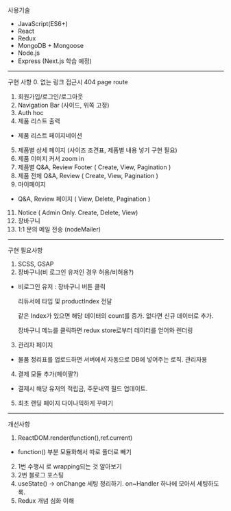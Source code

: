 사용기술

* JavaScript(ES6+)
* React
* Redux
* MongoDB + Mongoose
* Node.js
* Express (Next.js 학습 예정)
---
구현 사항
0. 없는 링크 접근시 404 page route
1. 회원가입/로그인/로그아웃
2. Navigation Bar (사이드, 위쪽 고정)
3. Auth hoc
4. 제품 리스트 출력
 * 제품 리스트 페이지네이션
5. 제품별 상세 페이지 (사이즈 조견표, 제품별 내용 넣기 구현 필요)
6. 제품 이미지 커서 zoom in
7. 제품별 Q&A, Review Footer ( Create, View, Pagination )
8. 제품 전체 Q&A, Review ( Create, View, Pagination )
9. 마이페이지
 * Q&A, Review 페이지 ( View, Delete, Pagination )
11. Notice ( Admin Only. Create, Delete, View)
12. 장바구니
13. 1:1 문의 메일 전송 (nodeMailer) 
---
구현 필요사항
1. SCSS, GSAP
2. 장바구니(비 로그인 유저인 경우 허용/비허용?)  
 * 비로그인 유저 :
    장바구니 버튼 클릭
    
    리듀서에 타입 및 productIndex 전달
    
    같은 Index가 있으면 해당 데이터의 count를 증가. 없다면 신규 데이터로 추가.
    
    장바구니 메뉴를 클릭하면 redux store로부터 데이터를 얻어와 렌더링
3. 관리자 페이지
 * 물품 정리표를 업로드하면 서버에서 자동으로 DB에 넣어주는 로직. 관리자용
4. 결제 모듈 추가(페이팔?)
 * 결제시 해당 유저의 적립금, 주문내역 필드 업데이트.
5. 최초 랜딩 페이지 다이나믹하게 꾸미기
---
개선사항
1. ReactDOM.render(function(),ref.current)
 * function() 부분 모듈화해서 따로 폴더로 빼기
2. 1번 수행시 <Provider>로 wrapping되는 것 알아보기
3. 2번 블로그 포스팅
4. useState() -> onChange 세팅 정리하기. on~Handler 하나에 모아서 세팅하도록.    
5. Redux 개념 심화 이해
